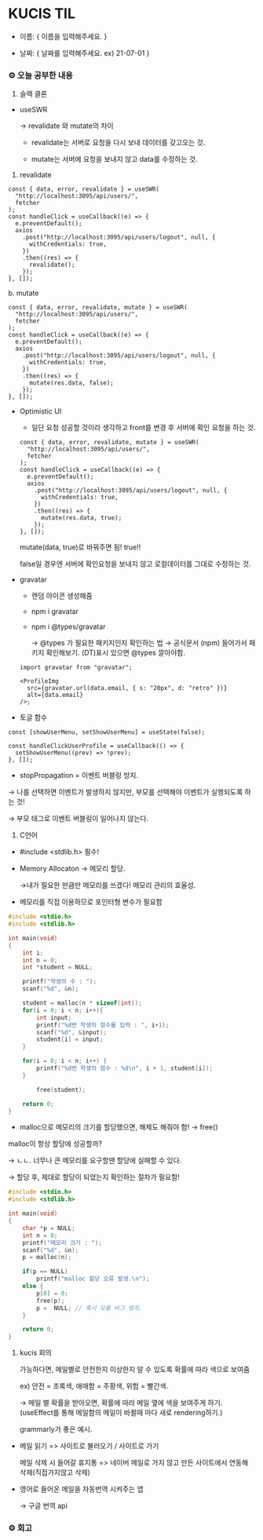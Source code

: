 # KUCIS TIL

- 이름: { 이름을 입력해주세요. }

- 날짜: { 날짜를 입력해주세요. ex) 21-07-01 }

### ⚙️ 오늘 공부한 내용

1. 슬랙 클론

- useSWR

  → revalidate 와 mutate의 차이

  - revalidate는 서버로 요청을 다시 보내 데이터를 갖고오는 것.

  - mutate는 서버에 요청을 보내지 않고 data를 수정하는 것.

1. revalidate

```tsx
const { data, error, revalidate } = useSWR(
  "http://localhost:3095/api/users/",
  fetcher
);
const handleClick = useCallback((e) => {
  e.preventDefault();
  axios
    .post("http://localhost:3095/api/users/logout", null, {
      withCredentials: true,
    })
    .then((res) => {
      revalidate();
    });
}, []);
```

b. mutate

```tsx
const { data, error, revalidate, mutate } = useSWR(
  "http://localhost:3095/api/users/",
  fetcher
);
const handleClick = useCallback((e) => {
  e.preventDefault();
  axios
    .post("http://localhost:3095/api/users/logout", null, {
      withCredentials: true,
    })
    .then((res) => {
      mutate(res.data, false);
    });
}, []);
```

- Optimistic UI

  - 일단 요청 성공할 것이라 생각하고 front를 변경 후 서버에 확인 요청을 하는 것.

  ```tsx
  const { data, error, revalidate, mutate } = useSWR(
    "http://localhost:3095/api/users/",
    fetcher
  );
  const handleClick = useCallback((e) => {
    e.preventDefault();
    axios
      .post("http://localhost:3095/api/users/logout", null, {
        withCredentials: true,
      })
      .then((res) => {
        mutate(res.data, true);
      });
  }, []);
  ```

  mutate(data, true)로 바꿔주면 됨! true!!

  false일 경우엔 서버에 확인요청을 보내지 않고 로컬데이터를 그대로 수정하는 것.

- gravatar

  - 랜덤 아이콘 생성해줌
  - npm i gravatar
  - npm i @types/gravatar

    → @types 가 필요한 패키지인지 확인하는 법 → 공식문서 (npm) 들어가서 패키지 확인해보기. (DT)표시 있으면 @types 깔아야함.

  ```tsx
  import gravatar from "gravatar";

  <ProfileImg
    src={gravatar.url(data.email, { s: "20px", d: "retro" })}
    alt={data.email}
  />;
  ```

- 토글 함수

```tsx
const [showUserMenu, setShowUserMenu] = useState(false);

const handleClickUserProfile = useCallback(() => {
  setShowUserMenu((prev) => !prev);
}, []);
```

- stopPropagation = 이벤트 버블링 방지.

→ 나를 선택하면 이벤트가 발생하지 않지만, 부모를 선택해야 이벤트가 실행되도록 하는 것!

→ 부모 태그로 이벤트 버블링이 일어나지 않는다.

1. C언어

- #include <stdlib.h> 필수!
- Memory Allocaton -> 메모리 할당.

  →내가 필요한 만큼만 메모리를 쓰겠다! 메모리 관리의 효율성.

- 메모리를 직접 이용하므로 포인터형 변수가 필요함

```c
#include <stdio.h>
#include <stdlib.h>

int main(void)
{
    int i;
    int n = 0;
    int *student = NULL;

    printf("학생의 수 : ");
    scanf("%d", &n);

    student = malloc(n * sizeof(int));
    for(i = 0; i < n; i++){
        int input;
        printf("%d번 학생의 점수를 입력 : ", i+1);
        scanf("%d", &input);
        student[i] = input;
    }

    for(i = 0; i < n; i++) {
        printf("%d번 학생의 점수 : %d\n", i + 1, student[i]);
    }

		free(student);

    return 0;
}
```

- malloc으로 메모리의 크기를 할당했으면, 해제도 해줘야 함! → free()

malloc이 항상 할당에 성공할까?

→ ㄴㄴ. 너무나 큰 메모리를 요구할땐 할당에 실패할 수 있다.

→ 할당 후, 제대로 할당이 되었는지 확인하는 절차가 필요함!

```c
#include <stdio.h>
#include <stdlib.h>

int main(void)
{
    char *p = NULL;
    int n = 0;
    printf("메모리 크기 : ");
    scanf("%d", &n);
    p = malloc(n);

    if(p == NULL)
        printf("malloc 할당 오류 발생.\n");
    else {
        p[0] = 0;
        free(p);
        p =  NULL; // 혹시 모를 버그 방지.
    }

    return 0;
}
```

1. kucis 회의

   가능하다면, 메일별로 안전한지 이상한지 알 수 있도록 확률에 따라 색으로 보여줌

   ex) 안전 = 초록색, 애매함 = 주황색, 위험 = 빨간색.

   → 메일 별 확률을 받아오면, 확률에 따라 메일 옆에 색을 보여주게 하기. (useEffect를 통해 메일함의 메일이 바뀔때 마다 새로 rendering하기.)

   grammarly가 좋은 예시.

- 메일 읽기 => 사이트로 불러오기 / 사이트로 가기

  메일 삭제 시 들어갈 휴지통 => 네이버 메일로 가지 않고 만든 사이트에서 연동해 삭제(직접가지않고 삭제)

- 영어로 들어온 메일을 자동번역 시켜주는 앱

  → 구글 번역 api

### ⚙️ 회고
